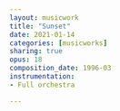 ```yaml
---
layout: musicwork
title: "Sunset"
date: 2021-01-14
categories: [musicworks]
sharing: true
opus: 18
composition_date: 1996-03
instrumentation:
- Full orchestra

---
```

